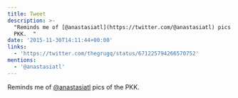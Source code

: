 ```yaml
---
title: Tweet
description: >-
  "Reminds me of [@anastasiatl](https://twitter.com/@anastasiatl) pics of the
  PKK.  "
date: '2015-11-30T14:11:44+00:00'
links:
  - 'https://twitter.com/thegrugq/status/671225794266570752'
mentions:
  - '@anastasiatl'
---
```

Reminds me of [@anastasiatl](https://twitter.com/@anastasiatl) pics of the PKK.  
